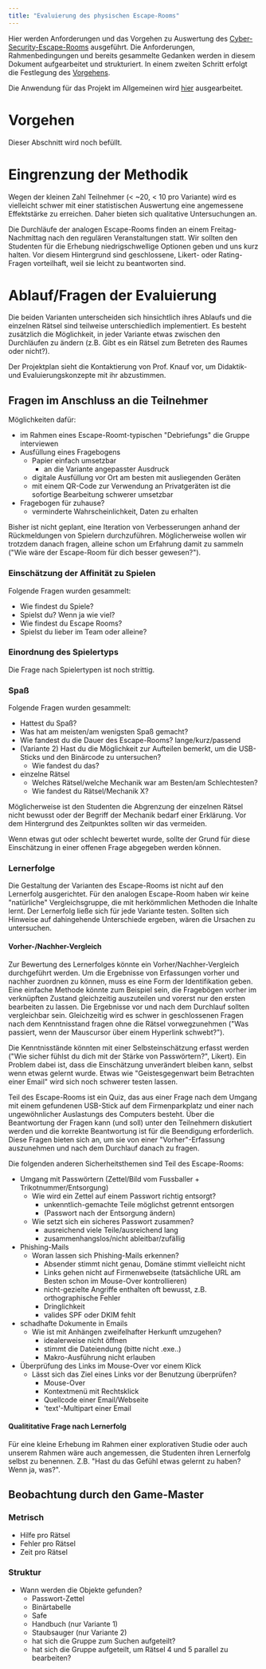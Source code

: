 ```yaml
---
title: "Evaluierung des physischen Escape-Rooms"
---
```


Hier werden Anforderungen und das Vorgehen zu Auswertung des [Cyber-Security-Escape-Rooms](cyber_security/readme.md) ausgeführt.
Die Anforderungen, Rahmenbedingungen und bereits gesammelte Gedanken werden in diesem Dokument aufgearbeitet und strukturiert.
In einem zweiten Schritt erfolgt die Festlegung des [Vorgehens](#approach).

Die Anwendung für das Projekt im Allgemeinen wird [hier](../research/evaluation.md) ausgearbeitet.

# <a name="approach"></a> Vorgehen

Dieser Abschnitt wird noch befüllt.

# Eingrenzung der Methodik

Wegen der kleinen Zahl Teilnehmer (< ~20, < 10 pro Variante) wird es vielleicht schwer mit einer statistischen Auswertung eine angemessene Effektstärke zu erreichen. Daher bieten sich qualitative Untersuchungen an.

Die Durchläufe der analogen Escape-Rooms finden an einem Freitag-Nachmittag nach den regulären Veranstaltungen statt.
Wir sollten den Studenten für die Erhebung niedrigschwellige Optionen geben und uns kurz halten. Vor diesem Hintergrund sind geschlossene, Likert- oder Rating-Fragen vorteilhaft, weil sie leicht zu beantworten sind.

# Ablauf/Fragen der Evaluierung

Die beiden Varianten unterscheiden sich hinsichtlich ihres Ablaufs und die einzelnen Rätsel sind teilweise unterschiedlich implementiert. Es besteht zusätzlich die Möglichkeit, in jeder Variante etwas zwischen den Durchläufen zu ändern (z.B. Gibt es ein Rätsel zum Betreten des Raumes oder nicht?).

Der Projektplan sieht die Kontaktierung von Prof. Knauf vor, um Didaktik- und Evaluierungskonzepte mit ihr abzustimmen.

## Fragen im Anschluss an die Teilnehmer

Möglichkeiten dafür:

- im Rahmen eines Escape-Roomt-typischen "Debriefungs" die Gruppe interviewen
- Ausfüllung eines Fragebogens
	- Papier einfach umsetzbar
		- an die Variante angepasster Ausdruck
	- digitale Ausfüllung vor Ort am besten mit ausliegenden Geräten
	- mit einem QR-Code zur Verwendung an Privatgeräten ist die sofortige Bearbeitung schwerer umsetzbar
- Fragebogen für zuhause?
	- verminderte Wahrscheinlichkeit, Daten zu erhalten

Bisher ist nicht geplant, eine Iteration von Verbesserungen anhand der Rückmeldungen von Spielern durchzuführen. Möglicherweise wollen wir trotzdem danach fragen, alleine schon um Erfahrung damit zu sammeln ("Wie wäre der Escape-Room für dich besser gewesen?").

### Einschätzung der Affinität zu Spielen

Folgende Fragen wurden gesammelt:

- Wie findest du Spiele?
- Spielst du? Wenn ja wie viel?
- Wie findest du Escape Rooms?
- Spielst du lieber im Team oder alleine?

### Einordnung des Spielertyps

Die Frage nach Spielertypen ist noch strittig.

### Spaß

Folgende Fragen wurden gesammelt:

- Hattest du Spaß?
- Was hat am meisten/am wenigsten Spaß gemacht?
- Wie fandest du die Dauer des Escape-Rooms? lange/kurz/passend
- (Variante 2) Hast du die Möglichkeit zur Aufteilen bemerkt, um die USB-Sticks und den Binärcode zu untersuchen?
	- Wie fandest du das?
- einzelne Rätsel
	- Welches Rätsel/welche Mechanik war am Besten/am Schlechtesten?
	- Wie fandest du Rätsel/Mechanik X?

Möglicherweise ist den Studenten die Abgrenzung der einzelnen Rätsel nicht bewusst oder der Begriff der Mechanik bedarf einer Erklärung.
Vor dem Hintergrund des Zeitpunktes sollten wir das vermeiden.

Wenn etwas gut oder schlecht bewertet wurde, sollte der Grund für diese Einschätzung in einer offenen Frage abgegeben werden können.

### Lernerfolge

Die Gestaltung der Varianten des Escape-Rooms ist nicht auf den Lernerfolg ausgerichtet.
Für den analogen Escape-Room haben wir keine "natürliche" Vergleichsgruppe, die mit herkömmlichen Methoden die Inhalte lernt.
Der Lernerfolg ließe sich für jede Variante testen. Sollten sich Hinweise auf dahingehende Unterschiede ergeben, wären die Ursachen zu untersuchen.

#### Vorher-/Nachher-Vergleich

Zur Bewertung des Lernerfolges könnte ein Vorher/Nachher-Vergleich durchgeführt werden.
Um die Ergebnisse von Erfassungen vorher und nachher zuordnen zu können, muss es eine Form der Identifikation geben.
Eine einfache Methode könnte zum Beispiel sein, die Fragebögen vorher im verknüpften Zustand gleichzeitig auszuteilen und vorerst nur den ersten bearbeiten zu lassen.
Die Ergebnisse vor und nach dem Durchlauf sollten vergleichbar sein. Gleichzeitig wird es schwer in geschlossenen Fragen nach dem Kenntnisstand fragen ohne die Rätsel vorwegzunehmen ("Was passiert, wenn der Mauscursor über einem Hyperlink schwebt?").

Die Kenntnisstände könnten mit einer Selbsteinschätzung erfasst werden ("Wie sicher fühlst du dich mit der Stärke von Passwörtern?", Likert). Ein Problem dabei ist, dass die Einschätzung unverändert bleiben kann, selbst wenn etwas gelernt wurde. Etwas wie "Geistesgegenwart beim Betrachten einer Email" wird sich noch schwerer testen lassen.

Teil des Escape-Rooms ist ein Quiz, das aus einer Frage nach dem Umgang mit einem gefundenen USB-Stick auf dem Firmenparkplatz und einer nach ungewöhnlicher Auslastungs des Computers besteht. Über die Beantwortung der Fragen kann (und soll) unter den Teilnehmern diskutiert werden und die korrekte Beantwortung ist für die Beendigung erforderlich.
Diese Fragen bieten sich an, um sie von einer "Vorher"-Erfassung auszunehmen und nach dem Durchlauf danach zu fragen.

Die folgenden anderen Sicherheitsthemen sind Teil des Escape-Rooms:

- Umgang mit Passwörtern (Zettel/Bild vom Fussballer + Trikotnummer/Entsorgung)
	- Wie wird ein Zettel auf einem Passwort richtig entsorgt?
		- unkenntlich-gemachte Teile möglichst getrennt entsorgen
		- (Passwort nach der Entsorgung ändern)
	- Wie setzt sich ein sicheres Passwort zusammen?
		- ausreichend viele Teile/ausreichend lang
		- zusammenhangslos/nicht ableitbar/zufällig
- Phishing-Mails
	- Woran lassen sich Phishing-Mails erkennen?
		- Absender stimmt nicht genau, Domäne stimmt vielleicht nicht
		- Links gehen nicht auf Firmenwebseite (tatsächliche URL am Besten schon im Mouse-Over kontrollieren)
		- nicht-gezielte Angriffe enthalten oft bewusst, z.B. orthographische Fehler
		- Dringlichkeit
		- valides SPF oder DKIM fehlt
- schadhafte Dokumente in Emails
	- Wie ist mit Anhängen zweifelhafter Herkunft umzugehen?
		- idealerweise nicht öffnen
		- stimmt die Dateiendung (bitte nicht .exe..)
		- Makro-Ausführung nicht erlauben
- Überprüfung des Links im Mouse-Over vor einem Klick
	- Lässt sich das Ziel eines Links vor der Benutzung überprüfen?
		- Mouse-Over
		- Kontextmenü mit Rechtsklick
		- Quellcode einer Email/Webseite
		- 'text'-Multipart einer Email

#### Qualititative Frage nach Lernerfolg

Für eine kleine Erhebung im Rahmen einer explorativen Studie oder auch unserem Rahmen wäre auch angemessen, die Studenten ihren Lernerfolg selbst zu benennen.
Z.B. "Hast du das Gefühl etwas gelernt zu haben? Wenn ja, was?".

## Beobachtung durch den Game-Master

### Metrisch

- Hilfe pro Rätsel
- Fehler pro Rätsel
- Zeit pro Rätsel

### Struktur

- Wann werden die Objekte gefunden?
	- Passwort-Zettel
	- Binärtabelle
	- Safe
	- Handbuch (nur Variante 1)
	- Staubsauger (nur Variante 2)
	- hat sich die Gruppe zum Suchen aufgeteilt?
	- hat sich die Gruppe aufgeteilt, um Rätsel 4 und 5 parallel zu bearbeiten?
